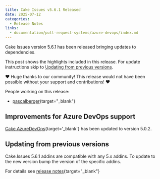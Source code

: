 ```yaml
---
title: Cake Issues v5.6.1 Released
date: 2025-07-12
categories:
  - Release Notes
links:
  - documentation/pull-request-systems/azure-devops/index.md
---
```


Cake Issues version 5.6.1 has been released bringing updates to dependencies.

<!-- more -->

This post shows the highlights included in this release.
For update instructions skip to [Updating from previous versions](#updating-from-previous-versions).

❤ Huge thanks to our community! This release would not have been possible without your support and contributions! ❤

People working on this release:

* [pascalberger](https://github.com/pascalberger){target="_blank"}

## Improvements for Azure DevOps support

[Cake.AzureDevOps]{target='_blank'} has been updated to version 5.0.2.

## Updating from previous versions

Cake.Issues 5.6.1 addins are compatible with any 5.x addins.
To update to the new version bump the version of the specific addins.

For details see [release notes](https://github.com/cake-contrib/Cake.Issues/releases/tag/5.6.0){target="_blank"}

[Cake.AzureDevOps]: https://cakebuild.net/extensions/cake-azuredevops/

